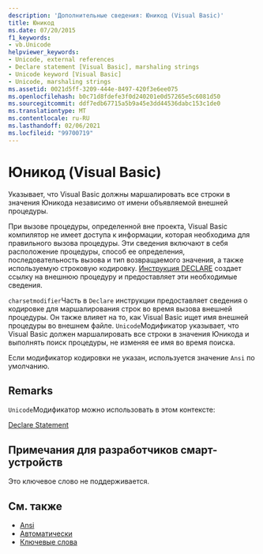 ```yaml
---
description: 'Дополнительные сведения: Юникод (Visual Basic)'
title: Юникод
ms.date: 07/20/2015
f1_keywords:
- vb.Unicode
helpviewer_keywords:
- Unicode, external references
- Declare statement [Visual Basic], marshaling strings
- Unicode keyword [Visual Basic]
- Unicode, marshaling strings
ms.assetid: 0021d5ff-3209-444e-8497-420f3e6ee075
ms.openlocfilehash: b0c71d8fdefe3f0d240201e0d57265e5c6081d50
ms.sourcegitcommit: ddf7edb67715a5b9a45e3dd44536dabc153c1de0
ms.translationtype: MT
ms.contentlocale: ru-RU
ms.lasthandoff: 02/06/2021
ms.locfileid: "99700719"
---
```

# <a name="unicode-visual-basic"></a>Юникод (Visual Basic)

Указывает, что Visual Basic должны маршалировать все строки в значения Юникода независимо от имени объявляемой внешней процедуры.  
  
 При вызове процедуры, определенной вне проекта, Visual Basic компилятор не имеет доступа к информации, которая необходима для правильного вызова процедуры. Эти сведения включают в себя расположение процедуры, способ ее определения, последовательность вызова и тип возвращаемого значения, а также используемую строковую кодировку. [Инструкция DECLARE](../statements/declare-statement.md) создает ссылку на внешнюю процедуру и предоставляет эти необходимые сведения.  
  
 `charsetmodifier`Часть в `Declare` инструкции предоставляет сведения о кодировке для маршалирования строк во время вызова внешней процедуры. Он также влияет на то, как Visual Basic ищет имя внешней процедуры во внешнем файле. `Unicode`Модификатор указывает, что Visual Basic должен маршалировать все строки в значения Юникода и выполнять поиск процедуры, не изменяя ее имя во время поиска.  
  
 Если модификатор кодировки не указан, используется значение `Ansi` по умолчанию.  
  
## <a name="remarks"></a>Remarks  

 `Unicode`Модификатор можно использовать в этом контексте:  
  
 [Declare Statement](../statements/declare-statement.md)  
  
## <a name="smart-device-developer-notes"></a>Примечания для разработчиков смарт-устройств  

 Это ключевое слово не поддерживается.  
  
## <a name="see-also"></a>См. также

- [Ansi](ansi.md)
- [Автоматически](auto.md)
- [Ключевые слова](../keywords/index.md)
